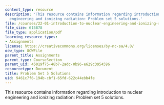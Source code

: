 ```yaml
---
content_type: resource
description: 'This resource contains information regarding introduction to nuclear
  engineering and ionizing radiation: Problem set 5 solutions.'
file: /courses/22-01-introduction-to-nuclear-engineering-and-ionizing-radiation-fall-2016/9461c7f6194bcbf165fd622c44ebb4fe_MIT22_01F16_ProblemSet5Sol.pdf
file_size: 615878
file_type: application/pdf
learning_resource_types:
- Assignments
license: https://creativecommons.org/licenses/by-nc-sa/4.0/
ocw_type: OCWFile
parent_title: Assignments
parent_type: CourseSection
parent_uid: 45019f75-48b7-2adc-0b96-e629c3954596
resourcetype: Document
title: Problem Set 5 Solutions
uid: 9461c7f6-194b-cbf1-65fd-622c44ebb4fe
---
```

This resource contains information regarding introduction to nuclear engineering and ionizing radiation: Problem set 5 solutions.